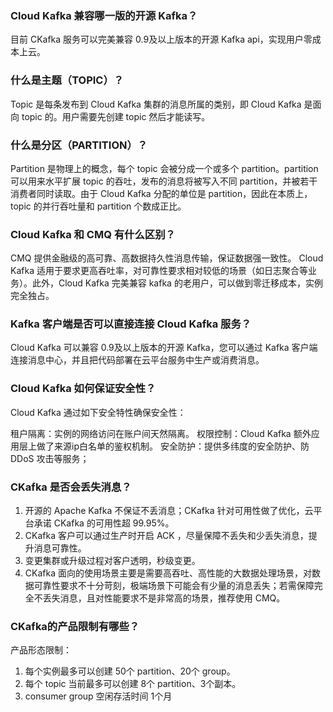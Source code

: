 
### Cloud Kafka 兼容哪一版的开源 Kafka？
目前 CKafka 服务可以完美兼容 0.9及以上版本的开源 Kafka api，实现用户零成本上云。

### 什么是主题（TOPIC）？
Topic 是每条发布到 Cloud Kafka 集群的消息所属的类别，即 Cloud Kafka 是面向 topic 的。用户需要先创建 topic 然后才能读写。

### 什么是分区（PARTITION）？
Partition 是物理上的概念，每个 topic 会被分成一个或多个 partition。partition 可以用来水平扩展 topic 的吞吐，发布的消息将被写入不同 partition，并被若干消费者同时读取。由于 Cloud Kafka 分配的单位是 partition，因此在本质上，topic 的并行吞吐量和 partition 个数成正比。

### Cloud Kafka 和 CMQ 有什么区别？
CMQ 提供金融级的高可靠、高数据持久性消息传输，保证数据强一致性。
Cloud Kafka 适用于要求更高吞吐率，对可靠性要求相对较低的场景（如日志聚合等业务）。此外，Cloud Kafka 完美兼容 kafka 的老用户，可以做到零迁移成本，实例完全独占。

### Kafka 客户端是否可以直接连接 Cloud Kafka 服务？
Cloud Kafka 可以兼容 0.9及以上版本的开源 Kafka，您可以通过 Kafka 客户端连接消息中心，并且把代码部署在云平台服务中生产或消费消息。

### Cloud Kafka 如何保证安全性？
Cloud Kafka 通过如下安全特性确保安全性：

租户隔离：实例的网络访问在账户间天然隔离。
权限控制：Cloud Kafka 额外应用层上做了来源ip白名单的鉴权机制。
安全防护：提供多纬度的安全防护、防 DDoS 攻击等服务；

### CKafka 是否会丢失消息？
1. 开源的 Apache Kafka 不保证不丢消息；CKafka 针对可用性做了优化，云平台承诺 CKafka 的可用性超 99.95%。
2. CKafka 客户可以通过生产时开启 ACK ，尽量保障不丢失和少丢失消息，提升消息可靠性。
3. 变更集群或升级过程对客户透明，秒级变更。
4. CKafka 面向的使用场景主要是需要高吞吐、高性能的大数据处理场景，对数据可靠性要求不十分苛刻，极端场景下可能会有少量的消息丢失；若需保障完全不丢失消息，且对性能要求不是非常高的场景，推荐使用 CMQ。

### CKafka的产品限制有哪些？
产品形态限制：
1. 每个实例最多可以创建 50个 partition、20个 group。
2. 每个 topic 当前最多可以创建 8个 partition、3个副本。
3. consumer group 空闲存活时间 1个月
